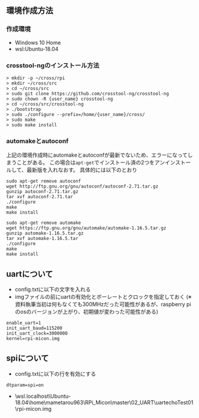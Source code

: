 ## 環境作成方法

### 作成環境

* Windows 10 Home
* wsl:Ubuntu-18.04

### crosstool-ngのインストール方法

```
> mkdir -p ~/cross/rpi
> mkdir ~/cross/src
> cd ~/cross/src
> sudo git clone https://github.com/crosstool-ng/crosstool-ng
> sudo chown -R {user_name} crosstool-ng
> cd ~/cross/src/crosstool-ng
> ./bootstrap
> sudo ./configure --prefix=/home/{user_name}/cross/
> sudo make
> sudo make install
```

### automakeとautoconf

上記の環境作成時にautomakeとautoconfが最新でないため、エラーになってしまうことがある。
この場合は`apt-get`でインストール済の2つをアンインストールして、最新版を入れなおす。
具体的には以下のとおり
```
sudo apt-get remove autoconf
wget http://ftp.gnu.org/gnu/autoconf/autoconf-2.71.tar.gz
gunzip autoconf-2.71.tar.gz
tar xvf autoconf-2.71.tar
./configure
make
make install
```
```
sudo apt-get remove automake
wget https://ftp.gnu.org/gnu/automake/automake-1.16.5.tar.gz
gunzip automake-1.16.5.tar.gz
tar xvf automake-1.16.5.tar
./configure
make
make install
```

## uartについて

* config.txtに以下の文字を入れる
* imgファイルの前にuartの有効化とボーレートとクロックを指定しておく
(※資料執筆当初は何もなくても300MHzだった可能性があるが、raspberry piのosのバージョンが上がり、初期値が変わった可能性がある)

```
enable_uart=1
init_uart_baud=115200
init_uart_clock=3000000
kernel=rpi-micon.img
```

## spiについて

* config.txtに以下の行を有効にする

```
dtparam=spi=on
```




* \\wsl.localhost\Ubuntu-18.04\home\mametarou963\RPi_Micon\master\02_UART\uartechoTest01\rpi-micon.img